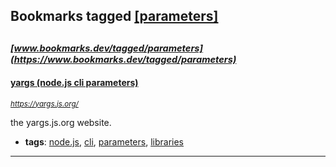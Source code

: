 ## Bookmarks tagged [[parameters]](https://www.bookmarks.dev/search?q=[parameters])

_<sup><sup>[www.bookmarks.dev/tagged/parameters](https://www.bookmarks.dev/tagged/parameters)</sup></sup>_
---
#### [yargs (node.js cli parameters)](https://yargs.js.org/)
_<sup>https://yargs.js.org/</sup>_

the yargs.js.org website.
* **tags**: [node.js](../tagged/node.js.md), [cli](../tagged/cli.md), [parameters](../tagged/parameters.md), [libraries](../tagged/libraries.md)
---
